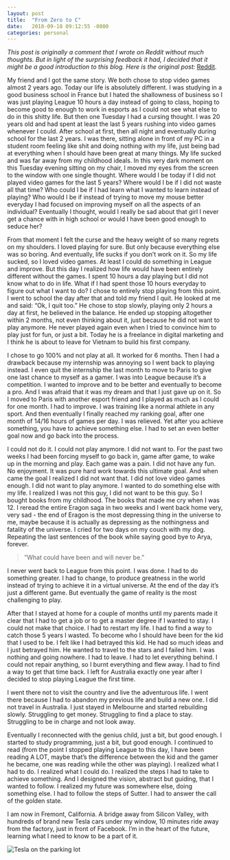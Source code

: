 ```yaml
---
layout: post
title:  "From Zero to C"
date:   2018-09-18 09:12:55 -0800
categories: personal
---
```


_This post is originally a comment that I wrote on Reddit without much thoughts. But in light of the surprising feedback it had, I decided that it might be a good introduction to this blog. Here is the original post:_ [Reddit](https://www.reddit.com/r/webdev/comments/9efahz/i_quit_gaming_for_programming/).

My friend and I got the same story. We both chose to stop video games almost 2 years ago. Today our life is absolutely different.
I was studying in a good business school in France but I hated the shallowness of business so I was just playing League 10 hours a day instead of going to class, hoping to become good to enough to work in esports as I could not see what else to do in this shitty life.
But then one Tuesday I had a cursing thought. I was 20 years old and had spent at least the last 5 years rushing into video games whenever I could. After school at first, then all night and eventually during school for the last 2 years. I was there, sitting alone in front of my PC in a student room feeling like shit and doing nothing with my life, just being bad at everything when I should have been great at many things. My life sucked and was far away from my childhood ideals. In this very dark moment on this Tuesday evening sitting on my chair, I moved my eyes from the screen to the window with one single thought. Where would I be today if I did not played video games for the last 5 years? Where would I be if I did not waste all that time? Who could I be if I had learn what I wanted to learn instead of playing? Who would I be if instead of trying to move my mouse better everyday I had focused on improving myself on all the aspects of an individual? Eventually I thought, would I really be sad about that girl I never get a chance with in high school or would I have been good enough to seduce her?

From that moment I felt the curse and the heavy weight of so many regrets on my shoulders. I loved playing for sure. But only because everything else was so boring. And eventually, life sucks if you don’t work on it. So my life sucked, so I loved video games. At least I could do something in League and improve. But this day I realized how life would have been entirely different without the games. I spent 10 hours a day playing but I did not know what to do in life. What if I had spent those 10 hours everyday to figure out what I want to do?
I chose to entirely stop playing from this point. I went to school the day after that and told my friend I quit. He looked at me and said: “Ok, I quit too.” He chose to stop slowly, playing only 2 hours a day at first, he believed in the balance. He ended up stopping altogether within 2 months, not even thinking about it, just because he did not want to play anymore. He never played again even when I tried to convince him to play just for fun, or just a bit. Today he is a freelance in digital marketing and I think he is about to leave for Vietnam to build his first company.

I chose to go 100% and not play at all. It worked for 6 months. Then I had a drawback because my internship was annoying so I went back to playing instead. I even quit the internship the last month to move to Paris to give one last chance to myself as a gamer. I was into League because it’s a competition. I wanted to improve and to be better and eventually to become a pro. And I was afraid that it was my dream and that I just gave up on it. So I moved to Paris with another esport friend and I played as much as I could for one month. I had to improve. I was training like a normal athlete in any sport. And then eventually I finally reached my ranking goal, after one month of 14/16 hours of games per day. I was relieved. Yet after you achieve something, you have to achieve something else. I had to set an even better goal now and go back into the process.

I could not do it. I could not play anymore. I did not want to. For the past two weeks I had been forcing myself to go back in, game after game, to wake up in the morning and play. Each game was a pain. I did not have any fun. No enjoyment. It was pure hard work towards this ultimate goal. And when came the goal I realized I did not want that. I did not love video games enough. I did not want to play anymore. I wanted to do something else with my life. I realized I was not this guy, I did not want to be this guy. So I bought books from my childhood. The books that made me cry when I was 12. I reread the entire Eragon saga in two weeks and I went back home very, very sad - the end of Eragon is the most depressing thing in the universe to me, maybe because it is actually as depressing as the nothingness and fatality of the universe. I cried for two days on my couch with my dog. Repeating the last sentences of the book while saying good bye to Arya, forever.

> ”What could have been and will never be.”  

I never went back to League from this point. I was done. I had to do something greater. I had to change, to produce greatness in the world instead of trying to achieve it in a virtual universe. At the end of the day it’s just a different game. But eventually the game of reality is the most challenging to play.

After that I stayed at home for a couple of months until my parents made it clear that I had to get a job or to get a master degree if I wanted to stay. I could not make that choice. I had to restart my life. I had to find a way to catch those 5 years I wasted. To become who I should have been for the kid that I used to be. I felt like I had betrayed this kid. He had so much ideas and I just betrayed him. He wanted to travel to the stars and I failed him. I was nothing and going nowhere. I had to leave. I had to let everything behind. I could not repair anything, so I burnt everything and flew away. I had to find a way to get that time back. I left for Australia exactly one year after I decided to stop playing League the first time.

I went there not to visit the country and live the adventurous life. I went there because I had to abandon my previous life and build a new one. I did not travel in Australia. I just stayed in Melbourne and started rebuilding slowly. Struggling to get money. Struggling to find a place to stay. Struggling to be in charge and not look away.

Eventually I reconnected with the genius child, just a bit, but good enough. I started to study programming, just a bit, but good enough. I continued to read (from the point I stopped playing League to this day, I have been reading A LOT, maybe that’s the difference between the kid and the gamer he became, one was reading while the other was playing).
I realized what I had to do. I realized what I could do. I realized the steps I had to take to achieve something. And I designed the vision, abstract but guiding, that I wanted to follow. I realized my future was somewhere else, doing something else.
I had to follow the steps of Sutter. I had to answer the call of the golden state.

I am now in Fremont, California. A bridge away from Silicon Valley, with hundreds of brand new Tesla cars under my window, 10 minutes ride away from the factory, just in front of Facebook. I’m in the heart of the future, learning what I need to know to be a part of it.

![Tesla on the parking lot](/assets/tesla_parking_lot_42.jpg)
